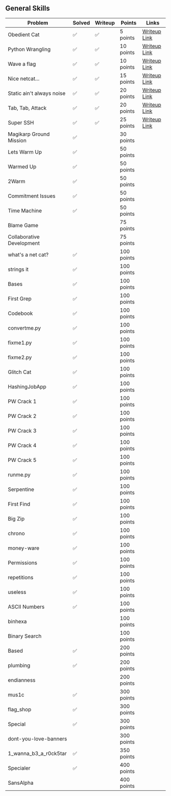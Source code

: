 ## General Skills

| Problem                   | Solved             | Writeup            | Points     | Links                                                        |
| ------------------------- | ------------------ | ------------------ | ---------- | ------------------------------------------------------------ |
| Obedient Cat              | :white_check_mark: | :white_check_mark: | 5 points   | [Writeup Link](./General%20Skills/Obedient%20Cat/README.md)  |
| Python Wrangling          | :white_check_mark: | :white_check_mark: | 10 points  | [Writeup Link](./General%20Skills/Python%20Wrangling/README.md) |
| Wave a flag               | :white_check_mark: | :white_check_mark: | 10 points  | [Writeup Link](./General%20Skills/Wave%20a%20flag/README.md) |
| Nice netcat...            | :white_check_mark: | :white_check_mark: | 15 points  | [Writeup Link](./General%20Skills/Static%20ain't%20always%20noise/README.md) |
| Static ain't always noise | :white_check_mark: | :white_check_mark: | 20 points  | [Writeup Link](./General%20Skills/Python%20Wrangling/README.md) |
| Tab, Tab, Attack          | :white_check_mark: | :white_check_mark: | 20 points  | [Writeup Link](./General%20Skills/Tab,%20Tab,%20Attack/README.md) |
| Super SSH                 | :white_check_mark: | :white_check_mark: | 25 points  | [Writeup Link](./General%20Skills/Super%20SSH/README.md)     |
| Magikarp Ground Mission   | :white_check_mark: |                    | 30 points  |                                                              |
| Lets Warm Up              | :white_check_mark: |                    | 50 points  |                                                              |
| Warmed Up                 | :white_check_mark: |                    | 50 points  |                                                              |
| 2Warm                     | :white_check_mark: |                    | 50 points  |                                                              |
| Commitment Issues         | :white_check_mark: |                    | 50 points  |                                                              |
| Time Machine              | :white_check_mark: |                    | 50 points  |                                                              |
| Blame Game                |                    |                    | 75 points  |                                                              |
| Collaborative Development |                    |                    | 75 points  |                                                              |
| what's a net cat?         | :white_check_mark: |                    | 100 points |                                                              |
| strings it                | :white_check_mark: |                    | 100 points |                                                              |
| Bases                     | :white_check_mark: |                    | 100 points |                                                              |
| First Grep                | :white_check_mark: |                    | 100 points |                                                              |
| Codebook                  | :white_check_mark: |                    | 100 points |                                                              |
| convertme.py              | :white_check_mark: |                    | 100 points |                                                              |
| fixme1.py                 | :white_check_mark: |                    | 100 points |                                                              |
| fixme2.py                 | :white_check_mark: |                    | 100 points |                                                              |
| Glitch Cat                | :white_check_mark: |                    | 100 points |                                                              |
| HashingJobApp             | :white_check_mark: |                    | 100 points |                                                              |
| PW Crack 1                | :white_check_mark: |                    | 100 points |                                                              |
| PW Crack 2                | :white_check_mark: |                    | 100 points |                                                              |
| PW Crack 3                | :white_check_mark: |                    | 100 points |                                                              |
| PW Crack 4                | :white_check_mark: |                    | 100 points |                                                              |
| PW Crack 5                | :white_check_mark: |                    | 100 points |                                                              |
| runme.py                  | :white_check_mark: |                    | 100 points |                                                              |
| Serpentine                | :white_check_mark: |                    | 100 points |                                                              |
| First Find                | :white_check_mark: |                    | 100 points |                                                              |
| Big Zip                   | :white_check_mark: |                    | 100 points |                                                              |
| chrono                    | :white_check_mark: |                    | 100 points |                                                              |
| money-ware                | :white_check_mark: |                    | 100 points |                                                              |
| Permissions               | :white_check_mark: |                    | 100 points |                                                              |
| repetitions               | :white_check_mark: |                    | 100 points |                                                              |
| useless                   | :white_check_mark: |                    | 100 points |                                                              |
| ASCII Numbers             | :white_check_mark: |                    | 100 points |                                                              |
| binhexa                   |                    |                    | 100 points |                                                              |
| Binary Search             |                    |                    | 100 points |                                                              |
| Based                     | :white_check_mark: |                    | 200 points |                                                              |
| plumbing                  | :white_check_mark: |                    | 200 points |                                                              |
| endianness                |                    |                    | 200 points |                                                              |
| mus1c                     | :white_check_mark: |                    | 300 points |                                                              |
| flag_shop                 | :white_check_mark: |                    | 300 points |                                                              |
| Special                   | :white_check_mark: |                    | 300 points |                                                              |
| dont-you-love-banners     |                    |                    | 300 points |                                                              |
| 1_wanna_b3_a_r0ck5tar     | :white_check_mark: |                    | 350 points |                                                              |
| Specialer                 | :white_check_mark: |                    | 400 points |                                                              |
| SansAlpha                 |                    |                    | 400 points |                                                              |